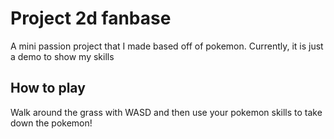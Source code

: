 # Project 2d fanbase
 A mini passion project that I made based off of pokemon. Currently, it is just a demo to show my skills
 
 ## How to play
 Walk around the grass with WASD and then use your pokemon skills to take down the pokemon!
